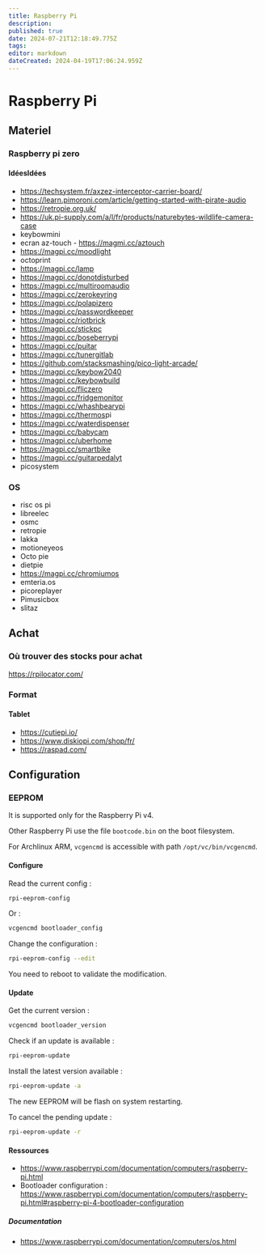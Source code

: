 ```yaml
---
title: Raspberry Pi
description: 
published: true
date: 2024-07-21T12:18:49.775Z
tags: 
editor: markdown
dateCreated: 2024-04-19T17:06:24.959Z
---
```


# Raspberry Pi

## Materiel

### Raspberry pi zero

#### IdéesIdées

- <https://techsystem.fr/axzez-interceptor-carrier-board/>
- <https://learn.pimoroni.com/article/getting-started-with-pirate-audio>
- <https://retropie.org.uk/>
- <https://uk.pi-supply.com/a/l/fr/products/naturebytes-wildlife-camera-case>
- keybowmini
- ecran az-touch - <https://magmi.cc/aztouch>
- <https://magpi.cc/moodlight>
- octoprint
- <https://magpi.cc/lamp>
- <https://magpi.cc/donotdisturbed>
- <https://magpi.cc/multiroomaudio>
- <https://magpi.cc/zerokeyring>
- <https://magpi.cc/polapizero>
- <https://magpi.cc/passwordkeeper>
- <https://magpi.cc/riotbrick>
- <https://magpi.cc/stickpc>
- <https://magpi.cc/boseberrypi>
- <https://magpi.cc/puitar>
- <https://magpi.cc/tunergitlab>
- <https://github.com/stacksmashing/pico-light-arcade/>
- <https://magpi.cc/keybow2040>
- <https://magpi.cc/keybowbuild>
- <https://magpi.cc/fliczero>
- <https://magpi.cc/fridgemonitor>
- <https://magpi.cc/whashbearypi>
- <https://magpi.cc/thermos>pi
- <https://magpi.cc/waterdispenser>
- <https://magpi.cc/babycam>
- <https://magpi.cc/uberhome>
- <https://magpi.cc/smartbike>
- <https://magpi.cc/guitarpedalyt>
- picosystem

### OS

- risc os pi
- libreelec
- osmc
- retropie
- lakka
- motioneyeos
- Octo pie
- dietpie
- https://magpi.cc/chromiumos
- emteria.os
- picoreplayer
- Pimusicbox
- slitaz

## Achat

### Où trouver des stocks pour achat

<https://rpilocator.com/>

### Format

#### Tablet

- <https://cutiepi.io/>
- <https://www.diskiopi.com/shop/fr/>
- <https://raspad.com/>

## Configuration

### EEPROM

It is supported only for the Raspberry Pi v4.

Other Raspberry Pi use the file `bootcode.bin` on the boot filesystem.

For Archlinux ARM, `vcgencmd` is accessible with path `/opt/vc/bin/vcgencmd`.

#### Configure

Read the current config :

```bash
rpi-eeprom-config
```

Or :

```bash
vcgencmd bootloader_config
```

Change the configuration :

```bash
rpi-eeprom-config --edit
```
You need to reboot to validate the modification.

#### Update

Get the current version :

```bash
vcgencmd bootloader_version
```

Check if an update is available :

```bash
rpi-eeprom-update
```

Install the latest version available :

```bash
rpi-eeprom-update -a
```

The new EEPROM will be flash on system restarting.

To cancel the pending update :

```bash
rpi-eeprom-update -r
```

#### Ressources

- <https://www.raspberrypi.com/documentation/computers/raspberry-pi.html>
- Bootloader configuration : <https://www.raspberrypi.com/documentation/computers/raspberry-pi.html#raspberry-pi-4-bootloader-configuration>

##### Documentation

- <https://www.raspberrypi.com/documentation/computers/os.html>